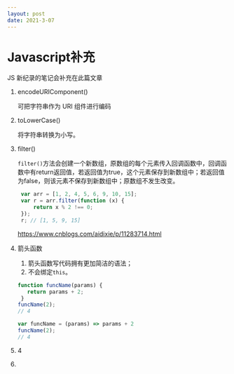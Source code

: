 ```yaml
---
layout: post
date: 2021-3-07
---
```


# Javascript补充

JS 新纪录的笔记会补充在此篇文章



1. encodeURIComponent()

   可把字符串作为 URI 组件进行编码

2. toLowerCase()

   将字符串转换为小写。

3. filter()

   `filter()`方法会创建一个新数组，原数组的每个元素传入回调函数中，回调函数中有return返回值，若返回值为true，这个元素保存到新数组中；若返回值为false，则该元素不保存到新数组中；原数组不发生改变。

   ```javascript
    var arr = [1, 2, 4, 5, 6, 9, 10, 15];
    var r = arr.filter(function (x) {
        return x % 2 !== 0;
    });
    r; // [1, 5, 9, 15]
   ```

   https://www.cnblogs.com/aidixie/p/11283714.html

4. 箭头函数
      1. 箭头函数写代码拥有更加简洁的语法；
   2. 不会绑定`this`。

   ```javascript
   function funcName(params) {
      return params + 2;
    }
   funcName(2);
   // 4
   ```

      ```javascript
      var funcName = (params) => params + 2
      funcName(2);
      // 4
      ```
   
      
   
5. 4

6. 